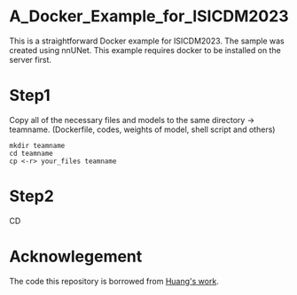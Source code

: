 # A_Docker_Example_for_ISICDM2023
This is a straightforward Docker example for ISICDM2023. The sample was created using nnUNet.
This example requires docker to be installed on the server first.

# Step1

Copy all of the necessary files and models to the same directory → teamname. (Dockerfile, codes, weights of model, shell script and others)
```
mkdir teamname
cd teamname
cp <-r> your_files teamname
```
# Step2
CD 

# Acknowlegement
The code this repository is borrowed from [Huang's work](https://github.com/Ziyan-Huang/FLARE22).
